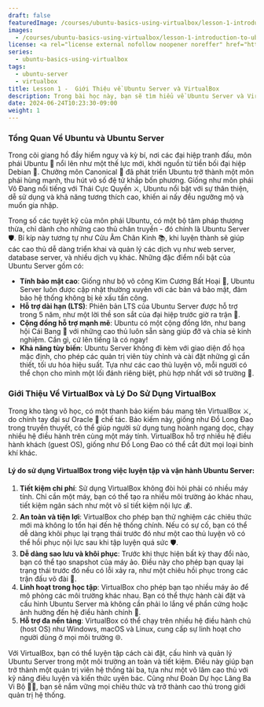 ```yaml
---
draft: false
featuredImage: /courses/ubuntu-basics-using-virtualbox/lesson-1-introduction-to-ubuntu-server-and-virtualbox.webp
images:
  - /courses/ubuntu-basics-using-virtualbox/lesson-1-introduction-to-ubuntu-server-and-virtualbox.webp
license: <a rel="license external nofollow noopener noreffer" href="https://creativecommons.org/licenses/by-nc/4.0/" target="_blank">CC BY-NC 4.0</a>
series:
  - ubuntu-basics-using-virtualbox
tags:
  - ubuntu-server
  - virtualbox
title: Lesson 1 -  Giới Thiệu về Ubuntu Server và VirtualBox
description: Trong bài học này, bạn sẽ tìm hiểu về Ubuntu Server và VirtualBox, cũng như cách cài đặt chúng trên máy tính của bạn. Ubuntu Server là một hệ điều hành Linux dựa trên Debian, được thiết kế để chạy trên máy chủ và máy ảo. VirtualBox là một ứng dụng ảo hóa mã nguồn mở, cho phép bạn tạo và quản lý máy ảo trên máy tính cá nhân của mình.
date: 2024-06-24T10:23:30-09:00
weight: 1
---
```


### Tổng Quan Về Ubuntu và Ubuntu Server

Trong cõi giang hồ đầy hiểm nguy và kỳ bí, nơi các đại hiệp tranh đấu, môn phái Ubuntu 🌄 nổi lên như một thế lực mới, khởi nguồn từ tiền bối đại hiệp Debian 🥋. Chưởng môn Canonical 📜 đã phát triển Ubuntu trở thành một môn phái hùng mạnh, thu hút vô số đệ tử khắp bốn phương. Giống như môn phái Võ Đang nổi tiếng với Thái Cực Quyền ⚔️, Ubuntu nổi bật với sự thân thiện, dễ sử dụng và khả năng tương thích cao, khiến ai nấy đều ngưỡng mộ và muốn gia nhập.

Trong số các tuyệt kỹ của môn phái Ubuntu, có một bộ tâm pháp thượng thừa, chỉ dành cho những cao thủ chân truyền - đó chính là Ubuntu Server 🛡️. Bí kíp này tương tự như Cửu Âm Chân Kinh 📚, khi luyện thành sẽ giúp các cao thủ dễ dàng triển khai và quản lý các dịch vụ như web server, database server, và nhiều dịch vụ khác. Những đặc điểm nổi bật của Ubuntu Server gồm có:

- **Tính bảo mật cao**: Giống như bộ võ công Kim Cương Bất Hoại 🧱, Ubuntu Server luôn được cập nhật thường xuyên với các bản vá bảo mật, đảm bảo hệ thống không bị kẻ xấu tấn công.
- **Hỗ trợ dài hạn (LTS)**: Phiên bản LTS của Ubuntu Server được hỗ trợ trong 5 năm, như một lời thề son sắt của đại hiệp trước giờ ra trận 🏹.
- **Cộng đồng hỗ trợ mạnh mẽ**: Ubuntu có một cộng đồng lớn, như bang hội Cái Bang 🏯 với những cao thủ luôn sẵn sàng giúp đỡ và chia sẻ kinh nghiệm. Cần gì, cứ lên tiếng là có ngay!
- **Khả năng tùy biến**: Ubuntu Server không đi kèm với giao diện đồ họa mặc định, cho phép các quản trị viên tùy chỉnh và cài đặt những gì cần thiết, tối ưu hóa hiệu suất. Tựa như các cao thủ luyện võ, mỗi người có thể chọn cho mình một lối đánh riêng biệt, phù hợp nhất với sở trường 🥋.

### Giới Thiệu Về VirtualBox và Lý Do Sử Dụng VirtualBox

Trong kho tàng võ học, có một thanh bảo kiếm báu mang tên VirtualBox ⚔️, do chính tay đại sư Oracle 🏯 chế tác. Bảo kiếm này, giống như Đồ Long Đao trong truyền thuyết, có thể giúp người sử dụng tung hoành ngang dọc, chạy nhiều hệ điều hành trên cùng một máy tính. VirtualBox hỗ trợ nhiều hệ điều hành khách (guest OS), giống như Đồ Long Đao có thể cắt đứt mọi loại binh khí khác.

#### Lý do sử dụng VirtualBox trong việc luyện tập và vận hành Ubuntu Server:

1. **Tiết kiệm chi phí**: Sử dụng VirtualBox không đòi hỏi phải có nhiều máy tính. Chỉ cần một máy, bạn có thể tạo ra nhiều môi trường ảo khác nhau, tiết kiệm ngân sách như một võ sĩ tiết kiệm nội lực 💰.
2. **An toàn và tiện lợi**: VirtualBox cho phép bạn thử nghiệm các chiêu thức mới mà không lo tổn hại đến hệ thống chính. Nếu có sự cố, bạn có thể dễ dàng khôi phục lại trạng thái trước đó như một cao thủ luyện võ có thể hồi phục nội lực sau khi tập luyện quá sức 🛡️.
3. **Dễ dàng sao lưu và khôi phục**: Trước khi thực hiện bất kỳ thay đổi nào, bạn có thể tạo snapshot của máy ảo. Điều này cho phép bạn quay lại trạng thái trước đó nếu có lỗi xảy ra, như một chiêu hồi phục trong các trận đấu võ đài 💾.
4. **Linh hoạt trong học tập**: VirtualBox cho phép bạn tạo nhiều máy ảo để mô phỏng các môi trường khác nhau. Bạn có thể thực hành cài đặt và cấu hình Ubuntu Server mà không cần phải lo lắng về phần cứng hoặc ảnh hưởng đến hệ điều hành chính 📘.
5. **Hỗ trợ đa nền tảng**: VirtualBox có thể chạy trên nhiều hệ điều hành chủ (host OS) như Windows, macOS và Linux, cung cấp sự linh hoạt cho người dùng ở mọi môi trường 🌐.

Với VirtualBox, bạn có thể luyện tập cách cài đặt, cấu hình và quản lý Ubuntu Server trong một môi trường an toàn và tiết kiệm. Điều này giúp bạn trở thành một quản trị viên hệ thống tài ba, tựa như một võ lâm cao thủ với kỹ năng điêu luyện và kiến thức uyên bác. Cũng như Đoàn Dự học Lăng Ba Vi Bộ 🏃‍♂️, bạn sẽ nắm vững mọi chiêu thức và trở thành cao thủ trong giới quản trị hệ thống.